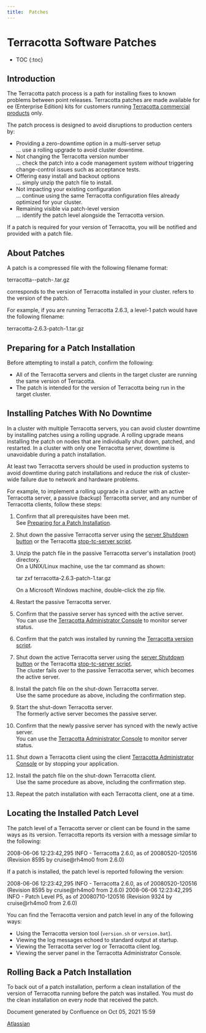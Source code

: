 ```yaml
---
title:  Patches  
---
```


Terracotta Software Patches
===========================

* TOC
{:toc}

Introduction
------------

The Terracotta patch process is a path for installing fixes to known problems between point releases. Terracotta patches are made available for ee (Enterprise Edition) kits for customers running [Terracotta commercial products](http://www.terracotta.org/products) only.

The patch process is designed to avoid disruptions to production centers by:

*   Providing a zero-downtime option in a multi-server setup  
    ... use a rolling upgrade to avoid cluster downtime.
*   Not changing the Terracotta version number  
    ... check the patch into a code management system _without_ triggering change-control issues such as acceptance tests.
*   Offering easy install and backout options  
    ... simply unzip the patch file to install.
*   Not impacting your existing configuration  
    ... continue using the same Terracotta configuration files already optimized for your cluster.
*   Remaining visible via patch-level version  
    ... identify the patch level alongside the Terracotta version.

If a patch is required for your version of Terracotta, you will be notified and provided with a patch file.

About Patches
-------------

A patch is a compressed file with the following filename format:

terracotta-<tc-version>-patch-<patch-level>.tar.gz 

<tc-version> corresponds to the version of Terracotta installed in your cluster. <patch-level> refers to the version of the patch.

For example, if you are running Terracotta 2.6.3, a level-1 patch would have the following filename:

terracotta-2.6.3-patch-1.tar.gz

Preparing for a Patch Installation
----------------------------------

Before attempting to install a patch, confirm the following:

*   All of the Terracotta servers and clients in the target cluster are running the same version of Terracotta.
*   The patch is intended for the version of Terracotta being run in the target cluster.

Installing Patches With No Downtime
-----------------------------------

In a cluster with multiple Terracotta servers, you can avoid cluster downtime by installing patches using a rolling upgrade. A rolling upgrade means installing the patch on nodes that are individually shut down, patched, and restarted. In a cluster with only one Terracotta server, downtime is unavoidable during a patch installation.

At least two Terracotta servers should be used in production systems to avoid downtime during patch installations and reduce the risk of cluster-wide failure due to network and hardware problems.

For example, to implement a rolling upgrade in a cluster with an active Terracotta server, a passive (backup) Terracotta server, and any number of Terracotta clients, follow these steps:

1.  Confirm that all prerequisites have been met.  
    See [Preparing for a Patch Installation](#Patches-prepare).
2.  Shut down the passive Terracotta server using the [server Shutdown button](http://www.terracotta.org/documentation/dev-console) or the Terracotta [stop-tc-server script](http://www.terracotta.org/documentation/tools-catalog).
3.  Unzip the patch file in the passive Terracotta server's installation (root) directory.  
    On a UNIX/Linux machine, use the tar command as shown:
    
    tar zxf terracotta-2.6.3-patch-1.tar.gz
    
    On a Microsoft Windows machine, double-click the zip file.
4.  Restart the passive Terracotta server.
5.  Confirm that the passive server has synced with the active server.  
    You can use the [Terracotta Administrator Console](http://www.terracotta.org/documentation/dev-console) to monitor server status.
6.  Confirm that the patch was installed by running the [Terracotta version script](http://www.terracotta.org/documentation/tools-catalog).
7.  Shut down the active Terracotta server using the [server Shutdown button](http://www.terracotta.org/documentation/dev-console) or the Terracotta [stop-tc-server script](http://www.terracotta.org/documentation/tools-catalog).  
    The cluster fails over to the passive Terracotta server, which becomes the active server.
8.  Install the patch file on the shut-down Terracotta server.  
    Use the same procedure as above, including the confirmation step.
9.  Start the shut-down Terracotta server.  
    The formerly active server becomes the passive server.
10.  Confirm that the newly passive server has synced with the newly active server.  
    You can use the [Terracotta Administrator Console](http://www.terracotta.org/documentation/dev-console) to monitor server status.
11.  Shut down a Terracotta client using the client [Terracotta Administrator Console](http://www.terracotta.org/documentation/dev-console) or by stopping your application.
12.  Install the patch file on the shut-down Terracotta client.  
    Use the same procedure as above, including the confirmation step.
13.  Repeat the patch installation with each Terracotta client, one at a time.

Locating the Installed Patch Level
----------------------------------

The patch level of a Terracotta server or client can be found in the same ways as its version. Terracotta reports its version with a message similar to the following:

2008-06-06 12:23:42,295 INFO - Terracotta 2.6.0, as of 20080520-120516 (Revision 8595 by cruise@rh4mo0 from 2.6.0)

If a patch is installed, the patch level is reported following the version:

2008-06-06 12:23:42,295 INFO - Terracotta 2.6.0, as of 20080520-120516 (Revision 8595 by cruise@rh4mo0 from 2.6.0)
2008-06-06 12:23:42,295 INFO - Patch Level P5, as of 20080710-120516 (Revision 9324 by cruise@rh4mo0 from 2.6.0)

You can find the Terracotta version and patch level in any of the following ways:

*   Using the Terracotta version tool (`version.sh` or `version.bat`).
*   Viewing the log messages echoed to standard output at startup.
*   Viewing the Terracotta server log or Terracotta client log.
*   Viewing the server panel in the Terracotta Administrator Console.

Rolling Back a Patch Installation
---------------------------------

To back out of a patch installation, perform a clean installation of the version of Terracotta running before the patch was installed. You must do the clean installation on every node that received the patch.

Document generated by Confluence on Oct 05, 2021 15:59

[Atlassian](http://www.atlassian.com/)
